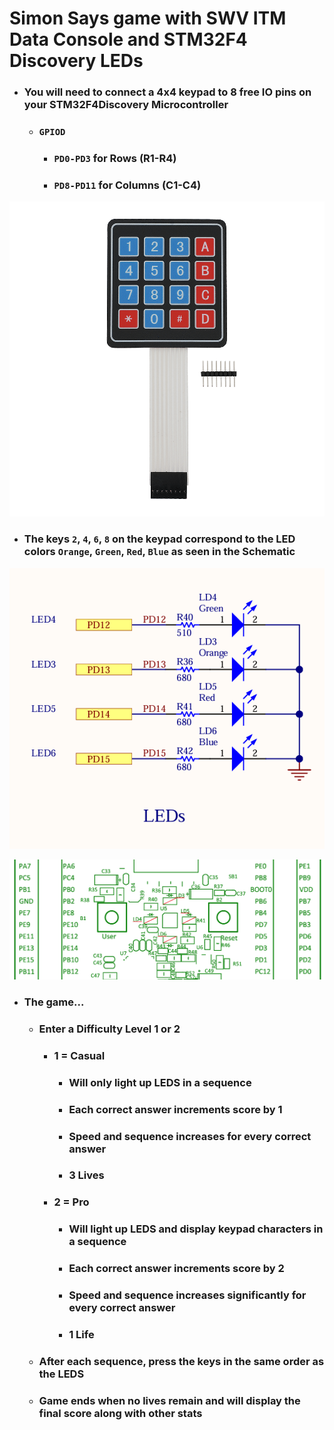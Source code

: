 # Simon Says game with SWV ITM Data Console and STM32F4 Discovery LEDs

- ### You will need to connect a 4x4 keypad to 8 free IO pins on your STM32F4Discovery Microcontroller
	- ### `GPIOD`
		- ### `PD0-PD3` for Rows (R1-R4)
		- ### `PD8-PD11` for Columns (C1-C4)
![](./imgs/4x4_keypad.png)

- ### The keys `2`, `4`, `6`, `8` on the keypad correspond to the LED colors `Orange`, `Green`, `Red`, `Blue` as seen in the Schematic
![](./imgs/led.png)

![](./imgs/led_2.png)

- ### The game...
	- ### Enter a Difficulty Level 1 or 2 
		- ### 1 = Casual
			- ### Will only light up LEDS in a sequence
			- ### Each correct answer increments score by 1
			- ### Speed and sequence increases for every correct answer
			- ### 3 Lives
		- ### 2 = Pro
			- ### Will light up LEDS and display keypad characters in a sequence
			- ### Each correct answer increments score by 2
			- ### Speed and sequence increases significantly for every correct answer
			- ### 1 Life
	- ### After each sequence, press the keys in the same order as the LEDS
	- ### Game ends when no lives remain and will display the final score along with other stats
